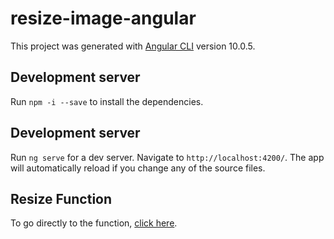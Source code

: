 # resize-image-angular

This project was generated with [Angular CLI](https://github.com/angular/angular-cli) version 10.0.5.

## Development server

Run `npm -i --save` to install the dependencies.

## Development server

Run `ng serve` for a dev server. Navigate to `http://localhost:4200/`. The app will automatically reload if you change any of the source files.

## Resize Function

To go directly to the function, <a href="https://github.com/edn9/resize-image-angular/blob/main/src/app/pages/home/home.component.ts#L51">click here</a>.
